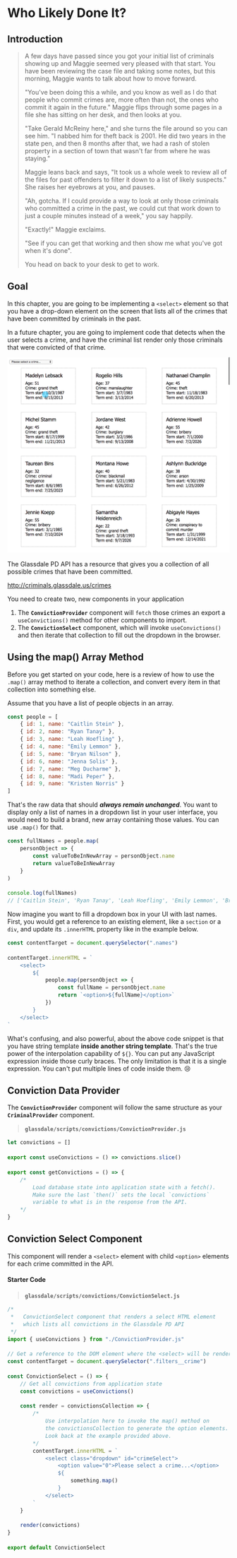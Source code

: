 # Who Likely Done It?

## Introduction

> A few days have passed since you got your initial list of criminals showing up and Maggie seemed very pleased with that start. You have been reviewing the case file and taking some notes, but this morning, Maggie wants to talk about how to move forward.
>
> "You've been doing this a while, and you know as well as I do that people who commit crimes are, more often than not, the ones who commit it again in the future." Maggie flips through some pages in a file she has sitting on her desk, and then looks at you.
>
> "Take Gerald McReiny here," and she turns the file around so you can see him. "I nabbed him for theft back is 2001. He did two years in the state pen, and then 8 months after that, we had a rash of stolen property in a section of town that wasn't far from where he was staying."
>
> Maggie leans back and says, "It took us a whole week to review all of the files for past offenders to filter it down to a list of likely suspects." She raises her eyebrows at you, and pauses.
>
> "Ah, gotcha. If I could provide a way to look at only those criminals who committed a crime in the past, we could cut that work down to just a couple minutes instead of a week," you say happily.
>
> "Exactly!" Maggie exclaims.
>
> "See if you can get that working and then show me what you've got when it's done".
>
> You head on back to your desk to get to work.

## Goal

In this chapter, you are going to be implementing a `<select>` element so that you have a drop-down element on the screen that lists all of the crimes that have been committed by criminals in the past.

In a future chapter, you are going to implement code that detects when the user selects a crime, and have the criminal list render only those criminals that were convicted of that crime.

![filter criminals by crime animation](./images/filter-criminals-by-crime.gif)

The Glassdale PD API has a resource that gives you a collection of all possible crimes that have been committed.

http://criminals.glassdale.us/crimes

You need to create two, new components in your application

1. The **`ConvictionProvider`** component will `fetch` those crimes an export a `useConvictions()` method for other components to import.
1. The **`ConvictionSelect`** component, which will invoke `useConvictions()` and then iterate that collection to fill out the dropdown in the browser.

## Using the map() Array Method

Before you get started on your code, here is a review of how to use the `.map()` array method to iterate a collection, and convert every item in that collection into something else.

Assume that you have a list of people objects in an array.

```js
const people = [
    { id: 1, name: "Caitlin Stein" },
    { id: 2, name: "Ryan Tanay" },
    { id: 3, name: "Leah Hoefling" },
    { id: 4, name: "Emily Lemmon" },
    { id: 5, name: "Bryan Nilson" },
    { id: 6, name: "Jenna Solis" },
    { id: 7, name: "Meg Ducharme" },
    { id: 8, name: "Madi Peper" },
    { id: 9, name: "Kristen Norris" }
]
```

That's the raw data that should _**always remain unchanged**_. You want to display only a list of names in a dropdown list in your user interface, you would need to build a brand, new array containing those values. You can use `.map()` for that.

```js
const fullNames = people.map(
    personObject => {
        const valueToBeInNewArray = personObject.name
        return valueToBeInNewArray
    }
)

console.log(fullNames)
// ['Caitlin Stein', 'Ryan Tanay', 'Leah Hoefling', 'Emily Lemmon', 'Bryan Nilson', 'Jenna Solis', 'Meg Ducharme', 'Madi Peper', 'Kristen Norris']
```

Now imagine you want to fill a dropdown box in your UI with last names. First, you would get a reference to an existing element, like a `section` or a `div`, and update its `.innerHTML` property like in the example below.

```js
const contentTarget = document.querySelector(".names")

contentTarget.innerHTML = `
    <select>
        ${
            people.map(personObject => {
                const fullName = personObject.name
                return `<option>${fullName}</option>`
            })
        }
    </select>
`
```

What's confusing, and also powerful, about the above code snippet is that you have string template **inside another string template**. That's the true power of the interpolation capability of `${}`. You can put any JavaScript expression inside those curly braces. The only limitation is that it is a single expression. You can't put multiple lines of code inside them. 😢

## Conviction Data Provider

The **`ConvictionProvider`** component will follow the same structure as your **`CriminalProvider`** component.

> **`glassdale/scripts/convictions/ConvictionProvider.js`**

```js
let convictions = []

export const useConvictions = () => convictions.slice()

export const getConvictions = () => {
    /*
        Load database state into application state with a fetch().
        Make sure the last `then()` sets the local `convictions`
        variable to what is in the response from the API.
    */
}
```

## Conviction Select Component

This component will render a `<select>` element with child `<option>` elements for each crime committed in the API.

#### Starter Code

> **`glassdale/scripts/convictions/ConvictionSelect.js`**

```js
/*
 *   ConvictionSelect component that renders a select HTML element
 *   which lists all convictions in the Glassdale PD API
 */
import { useConvictions } from "./ConvictionProvider.js"

// Get a reference to the DOM element where the <select> will be rendered
const contentTarget = document.querySelector(".filters__crime")

const ConvictionSelect = () => {
    // Get all convictions from application state
    const convictions = useConvictions()

    const render = convictionsCollection => {
        /*
            Use interpolation here to invoke the map() method on
            the convictionsCollection to generate the option elements.
            Look back at the example provided above.
        */
        contentTarget.innerHTML = `
            <select class="dropdown" id="crimeSelect">
                <option value="0">Please select a crime...</option>
                ${
                    something.map()
                }
            </select>
        `
    }

    render(convictions)
}

export default ConvictionSelect
```

